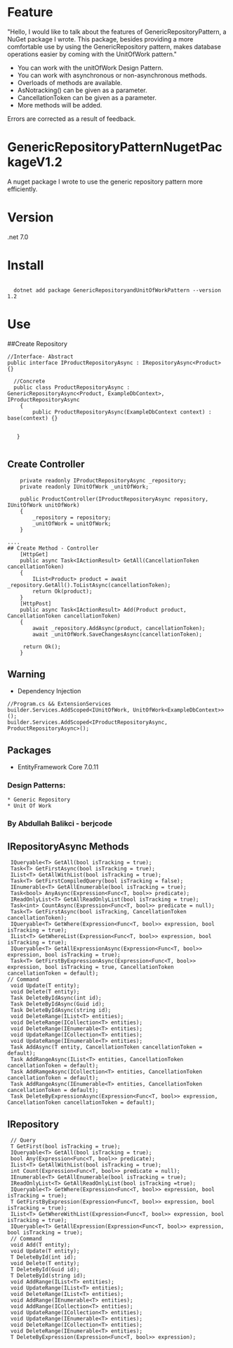﻿# Feature

"Hello, I would like to talk about the features of GenericRepositoryPattern, a NuGet package I wrote. This package, besides providing a more comfortable use by using the GenericRepository pattern, makes database operations easier by coming with the UnitOfWork pattern."
* You can work with the unitOfWork Design Pattern.
* You can work with asynchronous or non-asynchronous methods.
* Overloads of methods are available.
* AsNotracking() can be given as a parameter.
* CancellationToken can be given as a parameter.
* More methods will be added.


Errors are corrected as a result of feedback.

# GenericRepositoryPatternNugetPackageV1.2
 A nuget package I wrote to use the generic repository pattern more efficiently.
# Version
.net 7.0
# Install
```

  dotnet add package GenericRepositoryandUnitOfWorkPattern --version 1.2
```
# Use 
##Create Repository
```
//Interface- Abstract 
public interface IProductRepositoryAsync : IRepositoryAsync<Product> {} 

  //Concrete  
  public class ProductRepositoryAsync : GenericRepositoryAsync<Product, ExampleDbContext>, IProductRepositoryAsync
    {
        public ProductRepositoryAsync(ExampleDbContext context) : base(context) {}
            
        
   }


```
## Create Controller 
```
    private readonly IProductRepositoryAsync _repository;
    private readonly IUnitOfWork _unitOfWork;

    public ProductController(IProductRepositoryAsync repository, IUnitOfWork unitOfWork)
    {
        _repository = repository;
        _unitOfWork = unitOfWork;
    }

....
## Create Method - Controller
    [HttpGet]
    public async Task<IActionResult> GetAll(CancellationToken cancellationToken)
    {
        IList<Product> product = await _repository.GetAll().ToListAsync(cancellationToken);
        return Ok(product);
    }
    [HttpPost]
    public async Task<IActionResult> Add(Product product, CancellationToken cancellationToken)
    {
        await _repository.AddAsync(product, cancellationToken);
        await _unitOfWork.SaveChangesAsync(cancellationToken);

     return Ok();
    }
```

## Warning
   * Dependency Injection
   ```
   //Program.cs && ExtensionServices
  builder.Services.AddScoped<IUnitOfWork, UnitOfWork<ExampleDbContext>>();
  builder.Services.AddScoped<IProductRepositoryAsync, ProductRepositoryAsync>();
   ```
## Packages

* EntityFramework Core 7.0.11

 ### Design Patterns:
    * Generic Repository   
    * Unit Of Work    
                                                                                                                     
   ###    By Abdullah Balikci - berjcode

      
       
  ## IRepositoryAsync Methods

   ```
    IQueryable<T> GetAll(bool isTracking = true);
    Task<T> GetFirstAsync(bool isTracking = true);
    IList<T> GetAllWithList(bool isTracking = true);
    Task<T> GetFirstCompiledQuery(bool isTracking = false);
    IEnumerable<T> GetAllEnumerable(bool isTracking = true);
    Task<bool> AnyAsync(Expression<Func<T, bool>> predicate);
    IReadOnlyList<T> GetAllReadOnlyList(bool isTracking = true);
    Task<int> CountAsync(Expression<Func<T, bool>> predicate = null);
    Task<T> GetFirstAsync(bool isTracking, CancellationToken cancellationToken);
    IQueryable<T> GetWhere(Expression<Func<T, bool>> expression, bool isTracking = true);
    IList<T> GetWhereList(Expression<Func<T, bool>> expression, bool isTracking = true);
    IQueryable<T> GetAllExpressionAsync(Expression<Func<T, bool>> expression, bool isTracking = true);
    Task<T> GetFirstByExpressionAsync(Expression<Func<T, bool>> expression, bool isTracking = true, CancellationToken cancellationToken = default);
   // Command
    void Update(T entity);
    void Delete(T entity);
    Task DeleteByIdAsync(int id);
    Task DeleteByIdAsync(Guid id);
    Task DeleteByIdAsync(string id);
    void DeleteRange(IList<T> entities);
    void DeleteRange(ICollection<T> entities);
    void DeleteRange(IEnumerable<T> entities);
    void UpdateRange(ICollection<T> entities);
    void UpdateRange(IEnumerable<T> entities);
    Task AddAsync(T entity, CancellationToken cancellationToken = default);
    Task AddRangeAsync(IList<T> entities, CancellationToken cancellationToken = default);
    Task AddRamgeAsync(ICollection<T> entities, CancellationToken cancellationToken = default);
    Task AddRangeAsync(IEnumerable<T> entities, CancellationToken cancellationToken = default);
    Task DeleteByExpressionAsync(Expression<Func<T, bool>> expression, CancellationToken cancellationToken = default);

   ```

  ## IRepository

   ```
    // Query
    T GetFirst(bool isTracking = true);
    IQueryable<T> GetAll(bool isTracking = true);
    bool Any(Expression<Func<T, bool>> predicate);
    IList<T> GetAllWithList(bool isTracking = true);
    int Count(Expression<Func<T, bool>> predicate = null);
    IEnumerable<T> GetAllEnumerable(bool isTracking = true);
    IReadOnlyList<T> GetAllReadOnlyList(bool isTracking =true);
    IQueryable<T> GetWhere(Expression<Func<T, bool>> expression, bool isTracking = true);
    T GetFirstByExpression(Expression<Func<T, bool>> expression, bool isTracking = true);
    IList<T> GetWhereWithList(Expression<Func<T, bool>> expression, bool isTracking = true);
    IQueryable<T> GetAllExpression(Expression<Func<T, bool>> expression, bool isTracking = true);
    // Command
    void Add(T entity);
    void Update(T entity);
    T DeleteById(int id);
    void Delete(T entity);
    T DeleteById(Guid id);
    T DeleteById(string id);
    void AddRange(IList<T> entities);
    void UpdateRange(IList<T> entities);
    void DeleteRange(IList<T> entities);
    void AddRange(IEnumerable<T> entities);
    void AddRange(ICollection<T> entities);
    void UpdateRange(ICollection<T> entities);
    void UpdateRange(IEnumerable<T> entities);
    void DeleteRange(ICollection<T> entities);
    void DeleteRange(IEnumerable<T> entities);
    T DeleteByExpression(Expression<Func<T, bool>> expression);
   ```

 
